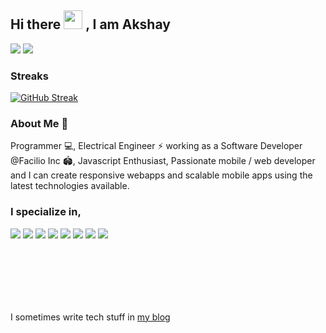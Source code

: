 ## Hi there <img src="https://raw.githubusercontent.com/MartinHeinz/MartinHeinz/master/wave.gif" width="30px"> ,  I am Akshay


[<img src="https://img.shields.io/badge/LinkedIn-0077B5?style=for-the-badge&logo=linkedin&logoColor=white" />](https://www.linkedin.com/in/akshay-kannan-49964617a/)        [<img src="https://img.shields.io/badge/Instagram-E4405F?style=for-the-badge&logo=instagram&logoColor=white" />](https://www.instagram.com/_akshay_kannan_/)

### Streaks

[![GitHub Streak](https://github-readme-streak-stats.herokuapp.com/?user=akshay9677&theme=highcontrast)](https://git.io/streak-stats)


### About Me 🤙
 Programmer 💻, Electrical Engineer ⚡ working as a Software Developer @Facilio Inc 🏟️, Javascript Enthusiast, Passionate mobile / web developer and I can create responsive webapps and scalable mobile apps using the latest technologies available.

### I specialize in,
<div style="padding-bottom:100px;">
<img src="https://img.shields.io/badge/JavaScript-F7DF1E?style=for-the-badge&logo=javascript&logoColor=black" /> 
<img src="https://img.shields.io/badge/HTML5-E34F26?style=for-the-badge&logo=html5&logoColor=white" />
 <img src="https://img.shields.io/badge/CSS-239120?&style=for-the-badge&logo=css3&logoColor=white" />
 <img src="https://img.shields.io/badge/TypeScript-007ACC?style=for-the-badge&logo=typescript&logoColor=white" />
<img src="https://img.shields.io/badge/React-20232A?style=for-the-badge&logo=react&logoColor=61DAFB" />
<img src="https://img.shields.io/badge/Vue.js-35495E?style=for-the-badge&logo=vue-dot-js&logoColor=4FC08D" />
<img src="https://img.shields.io/badge/Node.js-43853D?style=for-the-badge&logo=node-dot-js&logoColor=white" />
 <img src="https://img.shields.io/badge/MongoDB-4EA94B?style=for-the-badge&logo=mongodb&logoColor=white" />
</div>



I sometimes write tech stuff in [my blog](https://akshaykannan.tech/blog) 


